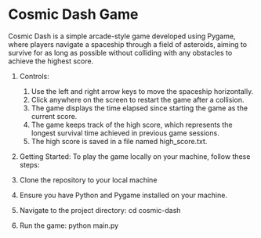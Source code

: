 # Cosmic Dash Game 

Cosmic Dash is a simple arcade-style game developed using Pygame, where players navigate a spaceship through a field of asteroids, aiming to survive for as long as possible without colliding with any obstacles to achieve the highest score.

1. Controls:
   1. Use the left and right arrow keys to move the spaceship horizontally.
   2. Click anywhere on the screen to restart the game after a collision.
   3. The game displays the time elapsed since starting the game as the current score.
   4. The game keeps track of the high score, which represents the longest survival time achieved in previous game sessions.
   5. The high score is saved in a file named high_score.txt.

2. Getting Started:
   To play the game locally on your machine, follow these steps:

3. Clone the repository to your local machine

4. Ensure you have Python and Pygame installed on your machine.

5. Navigate to the project directory:
   cd cosmic-dash

6. Run the game:
   python main.py
